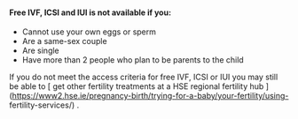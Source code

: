 ####  **Free IVF, ICSI and IUI is not available if you:**

  * Cannot use your own eggs or sperm 
  * Are a same-sex couple 
  * Are single 
  * Have more than 2 people who plan to be parents to the child 

If you do not meet the access criteria for free IVF, ICSI or IUI you may still
be able to [ get other fertility treatments at a HSE regional fertility hub
](https://www2.hse.ie/pregnancy-birth/trying-for-a-baby/your-fertility/using-
fertility-services/) .
